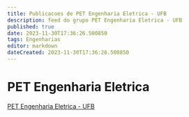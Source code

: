 ```yaml
---
title: Publicacoes de PET Engenharia Eletrica - UFB
description: feed do grupo PET Engenharia Eletrica - UFB
published: true
date: 2023-11-30T17:36:26.500850
tags: Engenharias
editor: markdown
dateCreated: 2023-11-30T17:36:26.500850
---
```


# PET Engenharia Eletrica
[PET Engenharia Eletrica - UFB](/grupo/135PETEngenhariaEletricaUFB.md)